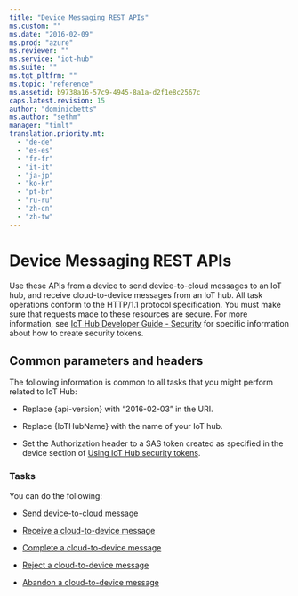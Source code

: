 ```yaml
---
title: "Device Messaging REST APIs"
ms.custom: ""
ms.date: "2016-02-09"
ms.prod: "azure"
ms.reviewer: ""
ms.service: "iot-hub"
ms.suite: ""
ms.tgt_pltfrm: ""
ms.topic: "reference"
ms.assetid: b9738a16-57c9-4945-8a1a-d2f1e8c2567c
caps.latest.revision: 15
author: "dominicbetts"
ms.author: "sethm"
manager: "timlt"
translation.priority.mt: 
  - "de-de"
  - "es-es"
  - "fr-fr"
  - "it-it"
  - "ja-jp"
  - "ko-kr"
  - "pt-br"
  - "ru-ru"
  - "zh-cn"
  - "zh-tw"
---
```

# Device Messaging REST APIs
Use these APIs from a device to send device-to-cloud messages to an IoT hub, and receive cloud-to-device messages from an IoT hub. All task operations conform to the HTTP/1.1 protocol specification. You must make sure that requests made to these resources are secure. For more information, see [IoT Hub Developer Guide - Security](https://azure.microsoft.com/documentation/articles/iot-hub-devguide-security/) for specific information about how to create security tokens.  
  
##  <a name="bk_common"></a> Common parameters and headers  
 The following information is common to all tasks that you might perform related to IoT Hub:  
  
-   Replace {api-version} with “2016-02-03” in the URI.  
  
-   Replace {IoTHubName} with the name of your IoT hub.  
  
-   Set the Authorization header to a SAS token created as specified in the device section of [Using IoT Hub security tokens](https://azure.microsoft.com/documentation/articles/iot-hub-devguide-security/#security-tokens).  
  
### Tasks  
 You can do the following:  
  
-   [Send device-to-cloud message](../IoTREST/send-device-to-cloud-message.md)  
  
-   [Receive a cloud-to-device message](../IoTREST/receive-a-cloud-to-device-message.md)  
  
-   [Complete a cloud-to-device message](../IoTREST/complete-a-cloud-to-device-message.md)  
  
-   [Reject a cloud-to-device message](../IoTREST/reject-a-cloud-to-device-message.md)  
  
-   [Abandon a cloud-to-device message](../IoTREST/abandon-a-cloud-to-device-message.md)